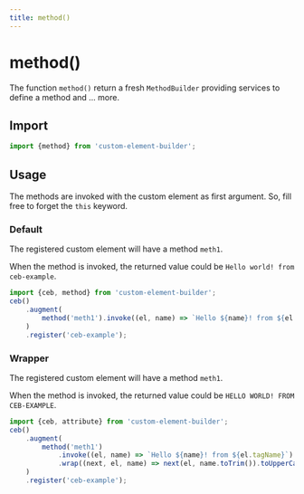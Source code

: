 ```yaml
---
title: method()
---
```

# method()

The function `method()` return a fresh `MethodBuilder` providing services to define a method and ... more.

## Import

```javascript
import {method} from 'custom-element-builder';
```

## Usage

The methods are invoked with the custom element as first argument.
So, fill free to forget the `this` keyword.

### Default

The registered custom element will have a method `meth1`.

When the method is invoked, the returned value could be `Hello world! from ceb-example`.

```javascript
import {ceb, method} from 'custom-element-builder';
ceb()
    .augment(
        method('meth1').invoke((el, name) => `Hello ${name}! from ${el.tagName}`)
    )
    .register('ceb-example');
```

### Wrapper

The registered custom element will have a method `meth1`.

When the method is invoked, the returned value could be `HELLO WORLD! FROM CEB-EXAMPLE`.

```javascript
import {ceb, attribute} from 'custom-element-builder';
ceb()
    .augment(
        method('meth1')
            .invoke((el, name) => `Hello ${name}! from ${el.tagName}`)
            .wrap((next, el, name) => next(el, name.toTrim()).toUpperCase())
    )
    .register('ceb-example');
```
